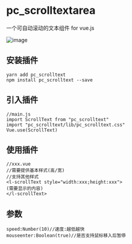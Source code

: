 # pc_scrolltextarea

一个可自动滚动的文本组件 for vue.js

 ![image](https://github.com/luopc1218/pc_scrolltext/blob/master/images/test.gif)

## 安装插件
```
yarn add pc_scrolltext
npm install pc_scrolltext --save
```
## 引入插件
```
//main.js
import ScrollText from "pc_scrolltext"
import "pc_scrolltext/lib/pc_scrolltext.css"
Vue.use(ScrollText)
```

## 使用插件
```
//xxx.vue
//需要提供基本样式(高/宽)
//支持其他样式
<l-scrollText style="width:xxx;height:xxx">
(需要显示的内容)
</l-scrollText>
```
## 参数
```
speed:Number(10)//速度:越低越快
mouseenter:Boolean(true)//是否支持鼠标移入后暂停
```
